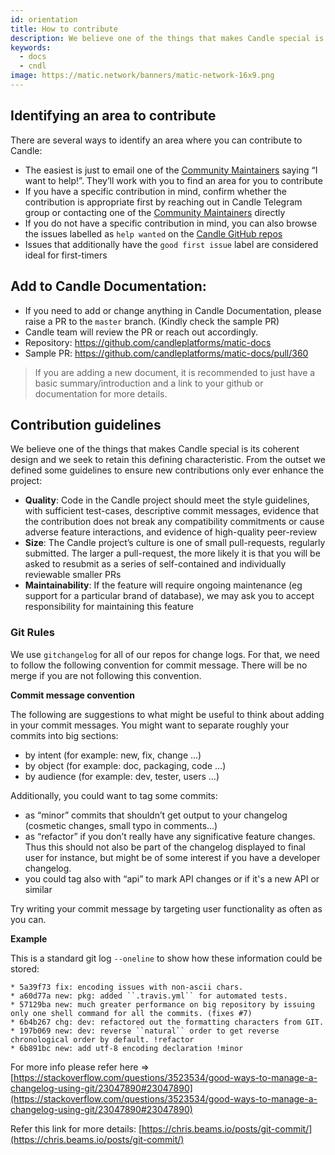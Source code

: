 ```yaml
---
id: orientation
title: How to contribute
description: We believe one of the things that makes Candle special is its coherent design and we seek to retain this defining characteristic.
keywords:
  - docs
  - cndl
image: https://matic.network/banners/matic-network-16x9.png 
---
```


## **Identifying an area to contribute**

There are several ways to identify an area where you can contribute to Candle:

- The easiest is just to email one of the [Community Maintainers](/docs/contribute/community-maintainers) saying “I want to help!”. They’ll work with you to find an area for you to contribute
- If you have a specific contribution in mind, confirm whether the contribution is appropriate first by reaching out in Candle Telegram group or contacting one of the [Community Maintainers](/docs/contribute/community-maintainers) directly
- If you do not have a specific contribution in mind, you can also browse the issues labelled as `help wanted` on the [Candle GitHub repos](https://github.com/maticnetwork)
- Issues that additionally have the `good first issue` label are considered ideal for first-timers
## **Add to Candle Documentation:**
  - If you need to add or change anything in Candle Documentation, please raise a PR to the `master` branch. (Kindly check the sample PR)
  - Candle team will review the PR or reach out accordingly. 
  - Repository: https://github.com/candleplatforms/matic-docs
  - Sample PR: https://github.com/candleplatforms/matic-docs/pull/360
  > If you are adding a new document, it is recommended to just have a basic summary/introduction and a link to your github or documentation for more details.

## **Contribution guidelines**

We believe one of the things that makes Candle special is its coherent design and we seek to retain this defining characteristic. From the outset we defined some guidelines to ensure new contributions only ever enhance the project:

- **Quality**: Code in the Candle project should meet the style guidelines, with sufficient test-cases, descriptive commit messages, evidence that the contribution does not break any compatibility commitments or cause adverse feature interactions, and evidence of high-quality peer-review
- **Size**: The Candle project’s culture is one of small pull-requests, regularly submitted. The larger a pull-request, the more likely it is that you will be asked to resubmit as a series of self-contained and individually reviewable smaller PRs
- **Maintainability**: If the feature will require ongoing maintenance (eg support for a particular brand of database), we may ask you to accept responsibility for maintaining this feature

### Git Rules

We use `gitchangelog` for all of our repos for change logs. For that, we need to follow the following convention for commit message. There will be no merge if you are not following this convention.

**Commit message convention**

The following are suggestions to what might be useful to think about adding in your commit messages. You might want to separate roughly your commits into big sections:

- by intent (for example: new, fix, change ...)
- by object (for example: doc, packaging, code ...)
- by audience (for example: dev, tester, users ...)

Additionally, you could want to tag some commits:

- as “minor” commits that shouldn’t get output to your changelog (cosmetic changes, small typo in comments...)
- as “refactor” if you don’t really have any significative feature changes. Thus this should not also be part of the changelog displayed to final user for instance, but might be of some interest if you have a developer changelog.
- you could tag also with “api” to mark API changes or if it's a new API or similar

Try writing your commit message by targeting user functionality as often as you can.

**Example**

This is a standard git log `--oneline` to show how these information could be stored:

```
* 5a39f73 fix: encoding issues with non-ascii chars.
* a60d77a new: pkg: added ``.travis.yml`` for automated tests. 
* 57129ba new: much greater performance on big repository by issuing only one shell command for all the commits. (fixes #7)
* 6b4b267 chg: dev: refactored out the formatting characters from GIT.
* 197b069 new: dev: reverse ``natural`` order to get reverse chronological order by default. !refactor 
* 6b891bc new: add utf-8 encoding declaration !minor 
```

For more info please refer here ⇒ [https://stackoverflow.com/questions/3523534/good-ways-to-manage-a-changelog-using-git/23047890#23047890](https://stackoverflow.com/questions/3523534/good-ways-to-manage-a-changelog-using-git/23047890#23047890)

Refer this link for more details: [https://chris.beams.io/posts/git-commit/](https://chris.beams.io/posts/git-commit/)